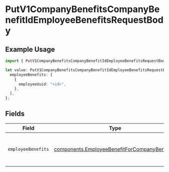 # PutV1CompanyBenefitsCompanyBenefitIdEmployeeBenefitsRequestBody

## Example Usage

```typescript
import { PutV1CompanyBenefitsCompanyBenefitIdEmployeeBenefitsRequestBody } from "openapi/models/operations";

let value: PutV1CompanyBenefitsCompanyBenefitIdEmployeeBenefitsRequestBody = {
  employeeBenefits: [
    {
      employeeUuid: "<id>",
    },
  ],
};
```

## Fields

| Field                                                                                                        | Type                                                                                                         | Required                                                                                                     | Description                                                                                                  |
| ------------------------------------------------------------------------------------------------------------ | ------------------------------------------------------------------------------------------------------------ | ------------------------------------------------------------------------------------------------------------ | ------------------------------------------------------------------------------------------------------------ |
| `employeeBenefits`                                                                                           | [components.EmployeeBenefitForCompanyBenefit](../../models/components/employeebenefitforcompanybenefit.md)[] | :heavy_check_mark:                                                                                           | The list of employee benefits to create or update                                                            |